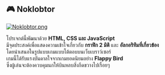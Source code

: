 ## 🎮 Noklobtor
[![Noklobtor.png](https://i.postimg.cc/7Z3PNtx5/Noklobtor.png)](https://postimg.cc/xXdSfRNQ)

โปรเจกต์นี้พัฒนาด้วย **HTML, CSS และ JavaScript**  
มีจุดประสงค์เพื่อแสดงความเข้าใจเกี่ยวกับ **กราฟิก 2 มิติ** และ **อัลกอริทึมที่เกี่ยวข้อง**  
โดยนำเสนอในรูปแบบเกมแบบโต้ตอบบนเว็บเบราว์เซอร์  
เกมนี้ได้รับแรงบันดาลใจจากเกมยอดนิยมอย่าง **Flappy Bird**  
ซึ่งผู้เล่นจะต้องควบคุมนกให้บินหลบสิ่งกีดขวางไปเรื่อยๆ
